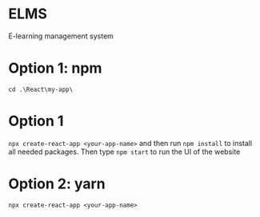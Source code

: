 # ELMS
E-learning management system

# Option 1: npm
`cd .\React\my-app\`
# Option 1
`npx create-react-app <your-app-name>`
and then run
`npm install`
to install all needed packages.
Then type `npm start` to run the UI of the website

# Option 2: yarn
`npx create-react-app <your-app-name>`
